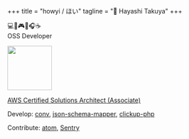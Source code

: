 +++
title = "howyi / ほい"
tagline = "🐔 Hayashi Takuya"
+++

💻📱🎮🎸🎧☕️    
OSS Developer  

<img src="https://www.certmetrics.com/api/ob/image/amazon/c/1" width="100px">  
  
[AWS Certified Solutions Architect (Associate)](https://www.certmetrics.com/amazon/public/badge.aspx?i=1&t=c&d=2019-02-14&ci=AWS00662952)  

Develop: [conv](https://github.com/howyi/conv), [json-schema-mapper](https://github.com/howyi/json-schema-mapper), [clickup-php](https://github.com/howyi/clickup-php)   
   
Contribute: [atom](https://github.com/atom/find-and-replace/pull/966), [Sentry](https://github.com/getsentry/sentry-php/pull/632)  

